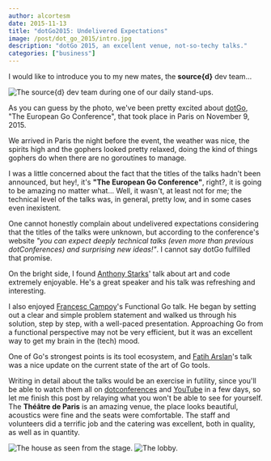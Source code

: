 ```yaml
---
author: alcortesm
date: 2015-11-13
title: "dotGo2015: Undelivered Expectations"
image: /post/dot_go_2015/intro.jpg
description: "dotGo 2015, an excellent venue, not-so-techy talks."
categories: ["business"]
---
```


I would like to introduce you to my new mates, the **source{d}** dev team...

![The source{d} dev team during one of our daily stand-ups.](/post/dot_go_2015/dev_team.jpg)

As you can guess by the photo, we've been pretty excited about [dotGo](http://www.dotgo.eu/), "The European Go Conference", that took place in Paris on November 9, 2015.

We arrived in Paris the night before the event, the weather was nice, the spirits high and the gophers looked pretty relaxed, doing the kind of things gophers do when there are no goroutines to manage.

I was a little concerned about the fact that the titles of the talks hadn't been announced, but hey!, it's **"The European Go Conference"**, right?, it is going to be amazing no matter what... Well, it wasn't, at least not for me; the technical level of the talks was, in general, pretty low, and in some cases even inexistent.

One cannot honestly complain about undelivered expectations considering that the titles of the talks were unknown, but according to the conference's website *"you can expect deeply technical talks (even more than previous dotConferences) and surprising new ideas!"*. I cannot say dotGo fulfilled that promise.

On the bright side, I found [Anthony Starks](https://github.com/ajstarks)' talk about art and code extremely enjoyable. He's a great speaker and his talk was refreshing and interesting.

I also enjoyed [Francesc Campoy](https://github.com/campoy)'s Functional Go talk. He began by setting out a clear and simple problem statement and walked us through his solution, step by step, with a well-paced presentation.  Approaching Go from a functional perspective may not be very efficient, but it was an excellent way to get my brain in the (tech) mood.

One of Go's strongest points is its tool ecosystem, and [Fatih Arslan](https://github.com/fatih)'s talk was a nice update on the current state of the art of Go tools.

Writing in detail about the talks would be an exercise in futility, since you'll be able to watch them all on [dotconferences](http://www.dotconferences.eu/) and [YouTube](http://www.youtube.com) in a few days, so let me finish this post by relaying what you won't be able to see for yourself. The **Théâtre de Paris** is an amazing venue, the place looks beautiful, acoustics were fine and the seats were comfortable. The staff and volunteers did a terrific job and the catering was excellent, both in quality, as well as in quantity.

![The house as seen from the stage.](/post/dot_go_2015/venue.jpg)
![The lobby.](/post/dot_go_2015/food.jpg)
